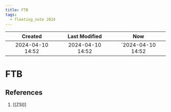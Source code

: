 ```yaml
---
title: FTB
tags:
  - fleeting_note 2024
---
```

|     Created      |  Last Modified   |       Now        |
|:----------------:|:----------------:|:----------------:|
| 2024-04-10 14:52 | 2024-04-10 14:52 | `2024-04-10 14:52|

# FTB

## References
1. [[ZSI]]
